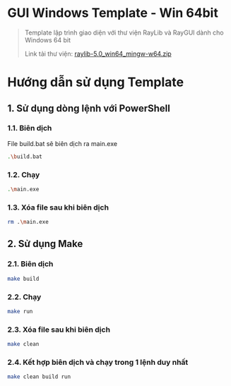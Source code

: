 # **GUI Windows Template - Win 64bit**

> Template lập trình giao diện với thư viện RayLib và RayGUI dành cho Windows 64 bit
>
> Link tải thư viện: [raylib-5.0_win64_mingw-w64.zip](https://github.com/raysan5/raylib/releases/tag/5.0)

# **Hướng dẫn sử dụng Template**

## **1. Sử dụng dòng lệnh với PowerShell**

### **1.1. Biên dịch**

File build.bat sẽ biên dịch ra main.exe

```bash
.\build.bat
```

### **1.2. Chạy**

```bash
.\main.exe
```

### **1.3. Xóa file sau khi biên dịch**

```bash
rm .\main.exe
```

## **2. Sử dụng Make**

### **2.1. Biên dịch**

```bash
make build
```

### **2.2. Chạy**

```bash
make run
```

### **2.3. Xóa file sau khi biên dịch**

```bash
make clean
```

### **2.4. Kết hợp biên dịch và chạy trong 1 lệnh duy nhất**

```bash
make clean build run
```
